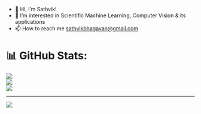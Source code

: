 - 👋 Hi, I’m Sathvik!
- 👀 I’m interested in Scientific Machine Learning, Computer Vision & its applications
- 📫 How to reach me sathvikbhagavan@gmail.com

# 📊 GitHub Stats:
![](https://github-readme-stats.vercel.app/api?username=sathvikbhagavan&theme=dark&hide_border=false&include_all_commits=false&count_private=false)<br/>
![](https://github-readme-streak-stats.herokuapp.com/?user=sathvikbhagavan&theme=dark&hide_border=false)<br/>
![](https://github-readme-stats.vercel.app/api/top-langs/?username=sathvikbhagavan&theme=dark&hide_border=false&include_all_commits=false&count_private=false&layout=compact)

---
[![](https://visitcount.itsvg.in/api?id=sathvikbhagavan&icon=0&color=0)](https://visitcount.itsvg.in)

<!-- Proudly created with GPRM ( https://gprm.itsvg.in ) -->

<!---
sathvikbhagavan/sathvikbhagavan is a ✨ special ✨ repository because its `README.md` (this file) appears on your GitHub profile.
You can click the Preview link to take a look at your changes.
--->

